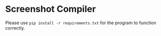 # Screenshot Compiler

Please use `pip install -r requirements.txt` for the program to function correctly.
